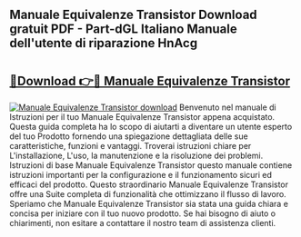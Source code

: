 ## Manuale Equivalenze Transistor Download gratuit PDF - Part-dGL Italiano Manuale dell'utente di riparazione HnAcg

# <h2><a href="http://dfgqae.blite.top/?on=Manuale+Equivalenze+Transistor">🔗Download 👉🔴 Manuale Equivalenze Transistor</a></h2>

[![Manuale Equivalenze Transistor download](https://i.imgur.com/lujVjoI.png)](http://dfgqae.blite.top/?on=Manuale+Equivalenze+Transistor)
Benvenuto nel manuale di Istruzioni per il tuo Manuale Equivalenze Transistor appena acquistato. Questa guida completa ha lo scopo di aiutarti a diventare un utente esperto del tuo Prodotto fornendo una spiegazione dettagliata delle sue caratteristiche, funzioni e vantaggi. Troverai istruzioni chiare per L'installazione, L'uso, la manutenzione e la risoluzione dei problemi. Istruzioni di base Manuale Equivalenze Transistor questo manuale contiene istruzioni importanti per la configurazione e il funzionamento sicuri ed efficaci del prodotto. Questo straordinario Manuale Equivalenze Transistor offre una Suite completa di funzionalità che ottimizzano il flusso di lavoro. Speriamo che Manuale Equivalenze Transistor sia stata una guida chiara e concisa per iniziare con il tuo nuovo prodotto. Se hai bisogno di aiuto o chiarimenti, non esitare a contattare il nostro team di assistenza clienti.

